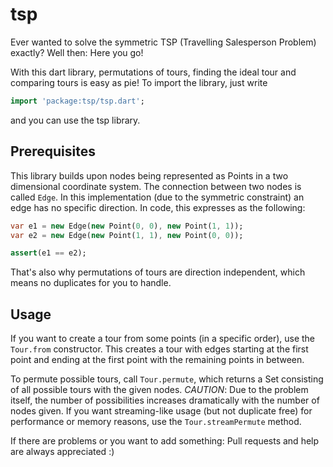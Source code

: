 # tsp

Ever wanted to solve the symmetric TSP (Travelling Salesperson Problem) exactly?
Well then: Here you go!

With this dart library, permutations of tours, finding the ideal tour
and comparing tours is easy as pie! To import the library, just write

```dart
import 'package:tsp/tsp.dart';
```

and you can use the tsp library.

## Prerequisites

This library builds upon nodes being represented as Points in a two dimensional
coordinate system. The connection between two nodes is called `Edge`. In this
implementation (due to the symmetric constraint) an edge has no specific
direction. In code, this expresses as the following:

```dart
var e1 = new Edge(new Point(0, 0), new Point(1, 1));
var e2 = new Edge(new Point(1, 1), new Point(0, 0));

assert(e1 == e2);
```

That's also why permutations of tours are direction independent, which means
no duplicates for you to handle.

## Usage

If you want to create a tour from some points (in a specific order), use
the `Tour.from` constructor. This creates a tour with edges starting at the
first point and ending at the first point with the remaining points in between.

To permute possible tours, call `Tour.permute`, which returns a Set consisting
of all possible tours with the given nodes. _CAUTION_: Due to the problem
itself, the number of possibilities increases dramatically with the number
of nodes given. If you want streaming-like usage (but not duplicate free)
for performance or memory reasons, use the `Tour.streamPermute` method.


If there are problems or you want to add something:
Pull requests and help are always appreciated :)
